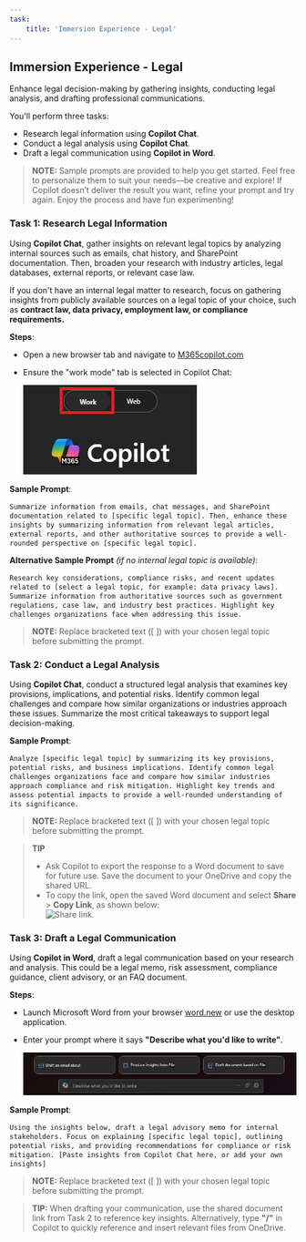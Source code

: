 ```yaml
---
task:
    title: 'Immersion Experience - Legal'
---
```


## Immersion Experience - Legal  

Enhance legal decision-making by gathering insights, conducting legal analysis, and drafting professional communications.  

You'll perform three tasks:  

- Research legal information using **Copilot Chat**.  
- Conduct a legal analysis using **Copilot Chat**.  
- Draft a legal communication using **Copilot in Word**.  

> **NOTE:** Sample prompts are provided to help you get started. Feel free to personalize them to suit your needs—be creative and explore! If Copilot doesn’t deliver the result you want, refine your prompt and try again. Enjoy the process and have fun experimenting!  

### Task 1: Research Legal Information  

Using **Copilot Chat**, gather insights on relevant legal topics by analyzing internal sources such as emails, chat history, and SharePoint documentation. Then, broaden your research with industry articles, legal databases, external reports, or relevant case law.  

If you don't have an internal legal matter to research, focus on gathering insights from publicly available sources on a legal topic of your choice, such as **contract law, data privacy, employment law, or compliance requirements.**  

**Steps**:

- Open a new browser tab and navigate to [M365copilot.com](https://m365copilot.com/)  
- Ensure the "work mode" tab is selected in Copilot Chat:  

    ![screenshot showing work mode tab.](../Prompts/Media/work-mode.png)  

**Sample Prompt**:

```text
Summarize information from emails, chat messages, and SharePoint documentation related to [specific legal topic]. Then, enhance these insights by summarizing information from relevant legal articles, external reports, and other authoritative sources to provide a well-rounded perspective on [specific legal topic].
```

**Alternative Sample Prompt** *(if no internal legal topic is available)*:

```text
Research key considerations, compliance risks, and recent updates related to [select a legal topic, for example: data privacy laws]. Summarize information from authoritative sources such as government regulations, case law, and industry best practices. Highlight key challenges organizations face when addressing this issue.
```

> **NOTE:** Replace bracketed text ([ ]) with your chosen legal topic before submitting the prompt.

### Task 2: Conduct a Legal Analysis  

Using **Copilot Chat**, conduct a structured legal analysis that examines key provisions, implications, and potential risks. Identify common legal challenges and compare how similar organizations or industries approach these issues. Summarize the most critical takeaways to support legal decision-making.  

**Sample Prompt**:

```text
Analyze [specific legal topic] by summarizing its key provisions, potential risks, and business implications. Identify common legal challenges organizations face and compare how similar industries approach compliance and risk mitigation. Highlight key trends and assess potential impacts to provide a well-rounded understanding of its significance.
```

> **NOTE:** Replace bracketed text ([ ]) with your chosen legal topic before submitting the prompt.

> **TIP**  
>
> - Ask Copilot to export the response to a Word document to save for future use. Save the document to your OneDrive and copy the shared URL.  
> - To copy the link, open the saved Word document and select **Share** > **Copy Link**, as shown below:  
> ![Share link.](../Demos/Media/share-menu-with-copy-link-9fd1c60a.png)  

### Task 3: Draft a Legal Communication  

Using **Copilot in Word**, draft a legal communication based on your research and analysis. This could be a legal memo, risk assessment, compliance guidance, client advisory, or an FAQ document.  

**Steps**:

- Launch Microsoft Word from your browser [word.new](https://word.new) or use the desktop application.  
- Enter your prompt where it says **"Describe what you'd like to write"**.  

    ![screenshot showing Copilot in Word.](../Prompts/Media/draft-with-copilot.png)  

**Sample Prompt**:

```text
Using the insights below, draft a legal advisory memo for internal stakeholders. Focus on explaining [specific legal topic], outlining potential risks, and providing recommendations for compliance or risk mitigation. [Paste insights from Copilot Chat here, or add your own insights]
```

> **NOTE:** Replace bracketed text ([ ]) with your chosen legal topic before submitting the prompt.

> **TIP:** When drafting your communication, use the shared document link from Task 2 to reference key insights. Alternatively, type **"/"** in Copilot to quickly reference and insert relevant files from OneDrive.
